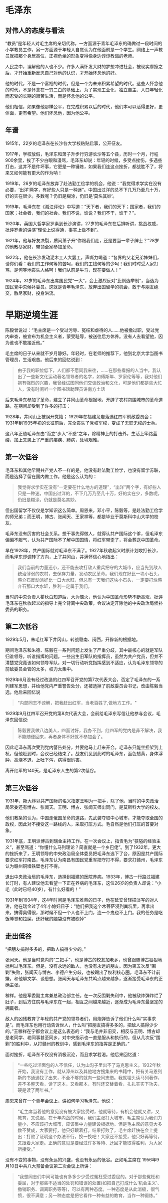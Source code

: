 # 毛泽东

## 对伟人的态度与看法

“教员”是年轻人对毛主席的亲切代称，一方面源于青年毛泽东的确做过一段时间的小学教员工作，另一方面源于年轻人自觉认为在他面前是一个学生。网络上一声教员就把那个身居高位，正襟危坐的形象变得像身边谆谆教诲的老师。

人民之中，误解他的人也不少。许多人满怀发大财的梦想冲进社会，被现实摩擦之后，才开始重新反思自己对他的认识，才开始怀念他的好。

他的时代，不是一个富裕的时代，但是一个为未来积累希望的时代。这些人怀念他的时代，不是怀念在一穷二白的基础上，为了实现工业化、独立自主、人口年轻化而忍受的长期的艰苦生活，而是怀念他的公平。

他们相信，如果像他那样公平，在完成积累以后的时代，他们本可以活得更好，更体面，更有希望。他们怀念他，因为他公平。

## 年谱

1915年，22岁的毛泽东在长沙各大学校粘贴启事，公开征友。

1917年，学校放假，毛泽东和萧子升步行穷游长沙等五个县，历时一个月，行程900余里，挨了不少白眼和漫骂，毛泽东却说：年轻的时候，多受点挫伤，多遇些打击，这并不是件坏事，它更是一种锤炼，如果我们连这点挫折，都战胜不了，将来又如何能有更大的作为呐！

1919年，26岁的毛泽东放弃了赴法勤工俭学的机会，他说：“我觉得求学实在没有必要，‘出洋’两字，有好些人只是一种迷”。中国出过洋的总不下几万乃至几十万，好的实在很少。多数呢？仍旧是糊涂，仍旧是‘莫名其妙’。

1919年，毛泽东在《湘江评论》中写道：“天下者，我们的天下；国家者，我们的国家；社会者，我们的社会。我们不说，谁说？我们不干，谁干？”。

1920年，英国大哲学家罗素到长沙演讲，27岁的毛泽东在后排听讲，挑战权威，批评罗素的讲演“理论上说得通，事实上做不到”。

1921年，他与好友决裂，质问萧子升“你跟我们走，还是要当一辈子绅士？”28岁的他散尽家财，带领全家参加革命。

1922年，他在长沙发动泥木工人大罢工，声嘶力竭道：“各界的父老兄弟姊妹们，请你们看：我们的工作何等的苦呵，我们的工钱何等的少呵！我们时时受人家打骂，是何等地丧失人格呵！我们从前是牛马，现在要做人！”

1924年，31岁的毛泽东出席国民党“一大”，会上激烈反对“比例选举制”，当选为国民党中央候补委员。这就是青年毛泽东，放弃出国留学的机会，敢于与朋友绝交，散尽家财，投身洪流。

# 早期逆境生涯

陈毅曾说过：“毛主席是一个受过污辱、冤枉和虐待的人……他被撤过职，受过党内审查，被宣布为机会主义者，蒙受耻辱，被送往后方休养。没有人去看望他，因为谁也不敢接近他。”

毛主席的日子从来就不岁月静好。年轻时，在老师的推荐下，他到北京大学当图书管理员，生活艰苦。他后来的回忆说到：

> 由于我的职位低下，人们都不愿同我来往，……在那些看报的人当中，我认出了一些新文化运动著名领导者的名字，如傅斯年、罗家伦等等，我对他们抱有强烈的兴趣，我曾经试图同他们交谈政治和文化，可是他们都是些大忙人，没有时间听一个图书馆助理员讲南方土话

后来毛泽东参加了革命，建立了井冈山革命根据地，开辟了农村包围城市的革命道路，在期间却受到了许多的打击：

1928年，井冈山上被误开党籍；
1929年在福建龙岩落选红四军前敌委员会；
1931年到1935年初的长征前后，完全丧失了党权军权，变成了无职无权的士兵。

这八年正值毛泽东由“而立”步入“不惑”之年，除精神上的打击外，生活上筚路蓝缕，加上又患上了严重的疟疾、肺病，处境艰难。

## 第一次低谷

毛泽东和其他早期共产党人不一样的是，他没有赴法勤工俭学，也没有留学苏联，而是选择了留在国内做工作。他是这么认为的：

> 我觉得求学实在没有“一定要在什么地方的道理”，“出洋”两个字，有好些人只是一种迷，中国出过洋的，不下几万乃至几十万，好的实在少，多数呢，仍旧是糊涂，仍就是莫名其妙。

但出国留学不仅仅是学知识这么简单。周恩来，邓小平，陈毅等，是赴法勤工俭学的师兄弟；而王明，博古、张闻天、王家祥等，都是毕业于莫斯科中山大学的校友。

毛泽东没有厉害的社会关系。想干事先得做人，就得认共产国际这个爹，但毛泽东偏偏不服气，认为共产国际不了解中国国情，将红军带歪了，将会葬送中国革命。

早在1928年，共产国际就对毛泽东不满了。1927年秋收起义时原计划攻打长沙，而毛泽东却调转了方向，上了井冈山，并满怀信心地指出：

> 我们当前的力量还小，还不能去攻打敌人重兵把守的大城市，应当先到敌人统治薄弱的农村，去保存力量，发动农民革命。我们现在好比一块小石头，蒋介石反动派好比一口大水缸，但总有一天我们这块小石头，一定要打烂蒋介石那口大水缸，胜利一定属于我们。

当时的中央负责人瞿秋白知道后，大为恼火，他认为中国革命形势不断高涨，批评毛泽东在秋收起义的指导上完全背离中央政策，会议决定开除他的中央政治局候补委员的职务。

## 第二次低谷

1929年5月，朱毛红军下井冈山，转战赣南、闽西，开辟新的根据地。

期间毛泽东和朱德、陈毅在一系列问题上发生了严重分歧，其中最核心的就是军队归谁领导，听谁指挥的问题。一些出生旧军队的指挥员，虽然为共产党员，但并不清楚党究竟该如何领导军队，对一切行动听党指挥感到不适应，认为毛泽东领导的前敌委员会管的太多，权力太集中。

1929年6月没有经过改造的红四军召开党的第7次代表大会，否定了毛泽东的一系列建军思想，并给他党内严重警告处分，还被选掉了前敌委员会书记，改由陈毅当选。他后来回忆说
> “内部同志不谅解，把我赶出红军，当老百姓了,做地方工作。"

1929年9月红四军召开党的第8次代表大会，会前给毛泽东写信让他参与会议，毛泽东回信说:

> 陈毅要我做八边美人，四面讨好，我办不到，红四军的党内是非不解决，我不能随便回来，再者身体不好就不参加会了。

因此毛泽东再次受到党内警告处分，并要他马上赶来开会。毛泽东只能坐担架到上杭，但他赶到时，会议已经结束了。战友们见到此时的毛泽东，面色蜡黄，身体浮肿，高烧不退，上吐下泻，病得很厉害。

离开红军的140天，是毛泽东人生的第2次低谷。

## 第三次低谷

1931年，斯大林以共产国际的名义指定王明为一把手，除了他，当时的中央政治局常委还有博古、张闻天。王明、博古、张闻天师出同门，是莫斯科大学的校友。

他们教条的认为，中国走俄国革命的道路，先武装夺取中心城市，才能夺取全国的政权，因此对不接受这一路线的人，采取打压方式。毛自然是他们打压的首要对象。

1931年底，王明派博古到瑞金主持工作。在一次会议上，指责毛为“狭隘的经验主义”，甚至骂道：“你懂什么马列理论？简直就是一个乡巴佬”。到了1932年，更大的挫折来了，王明领导的中央政治局全体委员把毛泽东选下了台，原因是共产国际要求红军打南昌，毛泽东认为南昌有国民党重军把守打不得，要求打赣州，毛泽东认为赣州铜墙铁壁也打不得。

退出中央政治局的毛泽东，选择到福建的医院养病。1933年，博古一行路过福建长汀时，有人建议他去看望一下正在养病的毛泽东，这位26岁的负责人却说：“小毛（此时已经40岁），有什么好看的！”

1931年到1934年，这4年时间是毛泽东难熬的日子，他在延安曾轻描淡写的对人讲，他在瑞金过了4年小媳妇日子：“他们把我这个木菩萨浸到粪坑里，再拿出来，搞得臭得很，那时候不但一个人也不上门，连一个鬼也不上门。我的任务是吃饭睡觉和拉屎，还好我的脑袋没有被砍掉”

## 走出低谷

“把朋友搞得多多的，把敌人搞得少少的。”

张闻天。他是当时党内的“二把手”，也是博古的校友加老乡，也曾跟随博古狠狠地批判过毛泽东。但是，没有永远的敌人，也没有永远的朋友。因为第五次反“围剿”失败，张闻天与博古、李德产生分歧，也被踢出了权利核心圈。毛泽东不计前嫌，和他聊文学、谈思想。张闻天与毛泽东共鸣点越来越多，逐渐接受毛泽东的正确主张。

稼祥。他是军委副主席兼总政治部主任。在一次反围剿失利中，他被敌炸弹炸烂了肚子，到后方住院与毛泽东在一起，相互之间越来越近，逐渐成为毛泽东最坚定的拥戴者。

敌人的凶残教育了年轻的共产党的领导者们，用炮弹告诉了他们什么叫“实事求是”。而毛泽东也用行动告诉世人，什么叫“把朋友搞得多多的，把敌人搞得少少的。”王稼祥在宁都会议上是这么表态的：“我与毛并非旧交，相反与王明、博古却是老同学、老同事甚至同乡，对中央指示也一直是服从和执行的，但从几次反“围剿”的胜利中，从打赣州的教训中，感到毛泽东的指挥是正确的。”

面对挫折，毛泽东不仅没有消极沉沦，而且求学若渴。他后来回忆道：
> “一些吃过洋面包的人不信任，认为山沟子里出不了马克思主义。1932年秋开始，我没有工作，就从漳州以及其他地方搜集来的书籍中，把有关马恩列斯的书通通找了出来，不全不够的就向一些同志借。我就埋头读马列著作，差不多整天看，读了这本，又看那本，有时还交替着看，扎扎实实下功夫，硬是读了两年书。”

周恩来曾在一个青年会议上，讲如何学习毛泽东。他说：
> “毛主席当着他的意见没有被大家接受时，他就等待，有机会他就又讲，又教育，又说服。在十年内战的时候，我们主张打大城市，毛主席认为我们力量小，不应该打大城市，应该集中力量建设根据地。但是毛主席的意见大多数不赞成，大家要打，他只好跟着打。结果打败了，毛主席赶快在会上提出：打败了证明这个办法不行，换一换吧！大家还不接受，他只好再等待，又跟着大家走。正确的意见是要经过许多等待、迂回才能取得胜利，为大家所接受。”

没有不变的事物，没有永远的兴盛，也没有永远的低谷。正如毛主席在 1956年9月10日中共八大预备会议第二次会议上所讲：
> “我想同志们中间可能也有多多少少受过冤枉受过委屈的。对于那些冤枉和委屈，对于那些不适当的处罚和错误的处置(如把自己打成什么‘机会主义’、撤销职务、调离职务等等)，可以有两种态度。一种态度是从此消极，很气愤，很不满意；另一种态度是把它看作一种有益的教育，当作一种锻炼。”
